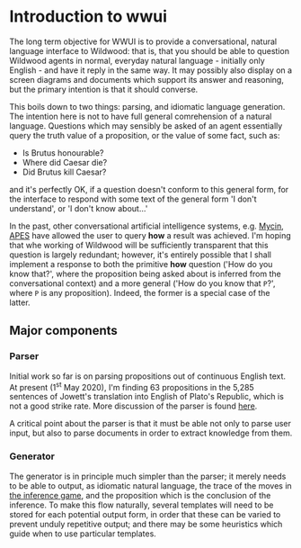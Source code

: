 # Introduction to wwui

The long term objective for WWUI is to provide a conversational, natural language interface to Wildwood: that is, that you should be able to question Wildwood agents in normal, everyday natural language - initially only English - and have it reply in the same way. It may possibly also display on a screen diagrams and documents which support its answer and reasoning, but the primary intention is that it should converse.

This boils down to two things: parsing, and idiomatic language generation. The intention here is not to have full general comrehension of a natural language. Questions which may sensibly be asked of an agent essentially query the truth value of a proposition, or the value of some fact, such as:

* Is Brutus honourable?
* Where did Caesar die?
* Did Brutus kill Caesar?

and it's perfectly OK, if a question doesn't conform to this general form, for the interface to respond with some text of the general form 'I don't understand', or 'I don't know about...'

In the past, other conversational artificial intelligence systems, e.g. [Mycin](https://simon-brooke.github.io/wildwood/codox/History.html#mycin), [APES](https://simon-brooke.github.io/wildwood/codox/History.html#apes) have allowed the user to query **how** a result was achieved. I'm hoping that whe working of Wildwood will be sufficiently transparent that this question is largely redundant; however, it's entirely possible that I shall implement a response to both the primitive **how** question ('How do you know that?', where the proposition being asked about is inferred from the conversational context) and a more general ('How do you know that `P`?', where `P` is any proposition). Indeed, the former is a special case of the latter.

## Major components

### Parser

Initial work so far is on parsing propositions out of continuous English text. At present (1<sup>st</sup> May 2020), I'm finding 63 propositions in the 5,285 sentences of Jowett's translation into English of Plato's Republic, which is not a good strike rate. More discussion of the parser is found [here](parsing.html).

A critical point about the parser is that it must be able not only to parse user input, but also to parse documents in order to extract knowledge from them.

### Generator

The generator is in principle much simpler than the parser; it merely needs to be able to output, as idiomatic natural language, the trace of the moves in [the inference game](https://simon-brooke.github.io/wildwood/codox/Arden.html#legitimate-moves-in-an-explanation-game), and the proposition which is the conclusion of the inference. To make this flow naturally, several templates will need to be stored for each potential output form, in order that these can be varied to prevent unduly repetitive output; and there may be some heuristics which guide when to use particular templates.
